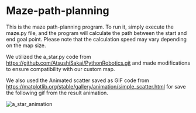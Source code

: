 # Maze-path-planning

This is the maze path-planning program. To run it, simply execute the maze.py file, and the program will calculate the path between the start and end goal point. Please note that the calculation speed may vary depending on the map size.

We utilized the a_star.py code from https://github.com/AtsushiSakai/PythonRobotics.git and made modifications to ensure compatibility with our custom map.

We also used the Animated scatter saved as GIF code 
from https://matplotlib.org/stable/gallery/animation/simple_scatter.html for save the following gif from the result animation.


![a_star_animation](https://github.com/user-attachments/assets/e60c3c31-6204-4fdf-86df-5a99b7d39c1d)
